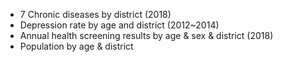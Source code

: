 
- 7 Chronic diseases by district (2018)
- Depression rate by age and district (2012~2014)
- Annual health screening results by age & sex & district (2018)
- Population by age & district